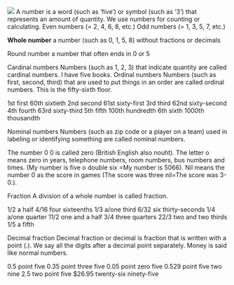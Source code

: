 
![](https://2.bp.blogspot.com/-0ihV-GRx8ks/V7vvVeprOvI/AAAAAAAAC-U/TW7NERrcn2EEcVx46rWNOm5oVTGwv2sEQCLcB/s1600/Numbers.jpg)
A number is a word (such as ‘five’) or symbol (such as ‘3’) that represents an amount of quantity. We use numbers for counting or calculating.
Even numbers (= 2, 4, 6, 8, etc.)
Odd numbers (= 1, 3, 5, 7, etc.)


**Whole number**
a number (such as 0, 1, 5, 8) without fractions or decimals

 Round number
a number that often ends in 0 or 5

Cardinal numbers
Numbers (such as 1, 2, 3) that indicate quantity are called cardinal numbers.
I have five books.
Ordinal numbers
Numbers (such as first, second, third) that are used to put things in an order are called ordinal numbers.
This is the fifty-sixth floor.

1st     first
60th      sixtieth
2nd    second
61st       sixty-first
3rd     third
62nd      sixty-second
4th     fourth
63rd       sixty-third
5th     fifth
100th     hundredth
6th     sixth
1000th   thousandth

Nominal numbers
Numbers (such as zip code or a player on a team) used in labeling or identifying something are called nominal numbers.

The number 0
0 is called zero (British English also nouht). The  letter o means zero in years, telephone numbers, room numbers, bus numbers and times. (My number is five o double six =My number is 5066). Nil means the number 0 as the score in games (The score was three nil=The score was 3-0.).

Fraction
A division of a whole number is called fraction.

1/2    a half
4/16    four sixteenths
1/3    a/one third
6/32    six thirty-seconds
1/4    a/one quarter
11/2    one and a half
3/4   three quarters
22/3    two and two thirds
1/5   a fifth


Decimal fraction
Decimal fraction or decimal is fraction that is written with a point (.). We say all the digits after a decimal point separately. Money is said like normal numbers.

0.5       point five
0.35     point three five
0.05     point zero five
0.529   point five two nine
2.5        two point five
$26.95  twenty-six ninety-five
